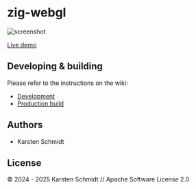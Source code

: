 # zig-webgl

![screenshot](https://raw.githubusercontent.com/thi-ng/umbrella/develop/assets/examples/zig-webgl.avif)

[Live demo](http://demo.thi.ng/umbrella/zig-webgl/)

## Developing & building

Please refer to the instructions on the wiki:

- [Development](https://github.com/thi-ng/umbrella/wiki/Development-mode-for-examples-using-thi.ng-meta%E2%80%90css)
- [Production build](https://github.com/thi-ng/umbrella/wiki/Example-build-instructions)

## Authors

- Karsten Schmidt

## License

&copy; 2024 - 2025 Karsten Schmidt // Apache Software License 2.0
